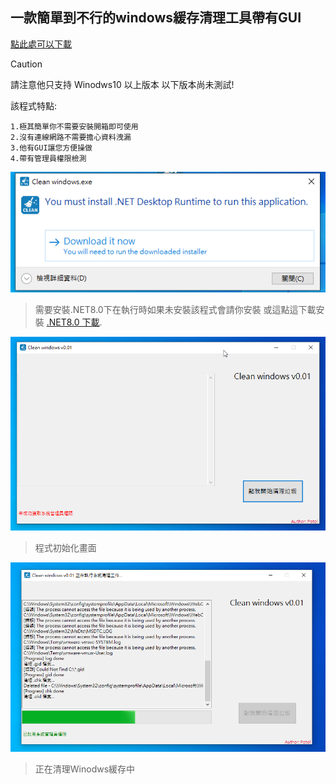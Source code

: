 
## 一款簡單到不行的windows緩存清理工具帶有GUI

[點此處可以下載](https://github.com/Potol9499/Clean-windows/releases/tag/Clea_windows_v0.01)

> [!CAUTION]
> 請注意他只支持 Winodws10 以上版本 以下版本尚未測試!

該程式特點:
```
1.極其簡單你不需要安裝開箱即可使用
2.沒有連線網路不需要擔心資料洩漏
3.他有GUI讓您方便操做
4.帶有管理員權限檢測
```
![NET8.0](https://raw.githubusercontent.com/Potol9499/Clean-windows/refs/heads/main/img/3.png)
> 需要安裝.NET8.0下在執行時如果未安裝該程式會請你安裝 或這點這下載安裝 [.NET8.0 下載](https://dotnet.microsoft.com/zh-tw/download/dotnet/thank-you/runtime-desktop-8.0.16-windows-x64-installer?cid=getdotnetcore).


![展示圖片01](https://raw.githubusercontent.com/Potol9499/Clean-windows/refs/heads/main/img/1.png)
> 程式初始化畫面

![展示圖片02](https://raw.githubusercontent.com/Potol9499/Clean-windows/refs/heads/main/img/2.png)
> 正在清理Winodws緩存中
